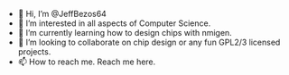 - 👋 Hi, I’m @JeffBezos64
- 👀 I’m interested in all aspects of Computer Science.
- 🌱 I’m currently learning how to design chips with nmigen.
- 💞️ I’m looking to collaborate on chip design or any fun GPL2/3 licensed projects.
- 📫 How to reach me. Reach me here.

<!---
JeffBezos64/JeffBezos64 is a ✨ special ✨ repository because its `README.md` (this file) appears on your GitHub profile.
You can click the Preview link to take a look at your changes.
--->
